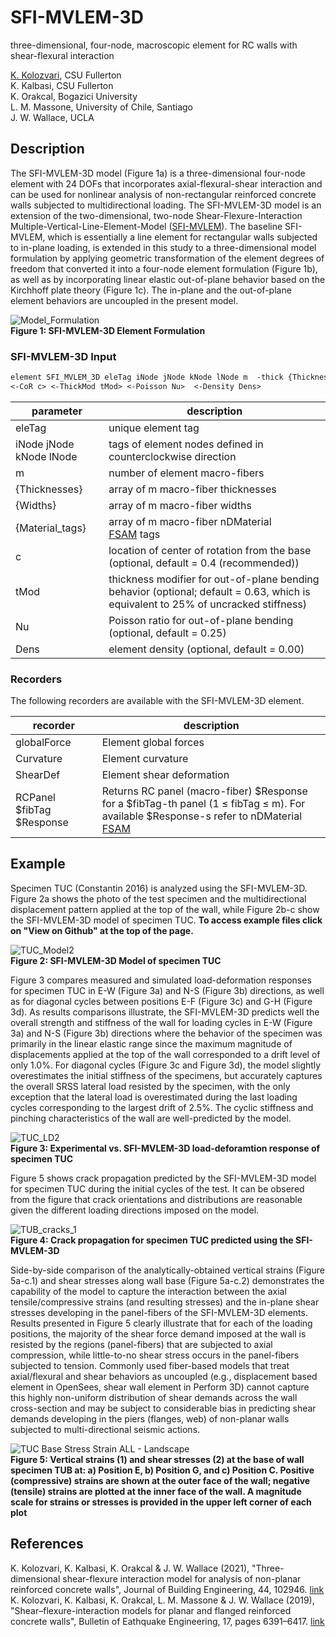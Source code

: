# SFI-MVLEM-3D
three-dimensional, four-node, macroscopic element for RC walls with shear-flexural interaction

[K. Kolozvari](mailto:kkolozvari@fullerton.edu), CSU Fullerton<br/>
K. Kalbasi, CSU Fullerton<br/>
K. Orakcal, Bogazici University<br/>
L. M. Massone, University of Chile, Santiago<br/>
J. W. Wallace, UCLA<br/>

## Description

The SFI-MVLEM-3D model (Figure 1a) is a three-dimensional four-node element with 24 DOFs that incorporates axial-flexural-shear interaction and can be used for nonlinear analysis of non-rectangular reinforced concrete walls subjected to multidirectional loading. The SFI-MVLEM-3D model is an extension of the two-dimensional, two-node Shear-Flexure-Interaction Multiple-Vertical-Line-Element-Model ([SFI-MVLEM](https://opensees.berkeley.edu/wiki/index.php/SFI_MVLEM_-_Cyclic_Shear-Flexure_Interaction_Model_for_RC_Walls)). The baseline SFI-MVLEM, which is essentially a line element for rectangular walls subjected to in-plane loading, is extended in this study to a three-dimensional model formulation by applying geometric transformation of the element degrees of freedom that converted it into a four-node element formulation (Figure 1b), as well as by incorporating linear elastic out-of-plane behavior based on the Kirchhoff plate theory (Figure 1c). The in-plane and the out-of-plane element behaviors are uncoupled in the present model.

![Model_Formulation](https://user-images.githubusercontent.com/53920372/110258567-14569400-7f58-11eb-9e57-f367640ed881.JPG)<br/>
**Figure 1: SFI-MVLEM-3D Element Formulation**

### SFI-MVLEM-3D Input
```markdown
element SFI_MVLEM_3D eleTag iNode jNode kNode lNode m  -thick {Thicknesses} -width {Widths} -mat {Material_tags} 
<-CoR c> <-ThickMod tMod> <-Poisson Nu>  <-Density Dens>
```

| parameter | description |
|----------|------------|
| eleTag | unique element tag|
| iNode jNode kNode lNode | tags of element nodes defined in counterclockwise direction|
| m | number of element macro-fibers|
| {Thicknesses} | array of m macro-fiber thicknesses|
| {Widths} | array of m macro-fiber widths |
| {Material_tags}| array of m macro-fiber nDMaterial [FSAM](https://opensees.berkeley.edu/wiki/index.php/FSAM_-_2D_RC_Panel_Constitutive_Behavior) tags|
| c | location of center of rotation from the base (optional, default = 0.4 (recommended))|
| tMod	| thickness modifier for out-of-plane bending behavior (optional; default = 0.63, which is equivalent to 25% of uncracked stiffness)|
| Nu | Poisson ratio for out-of-plane bending (optional, default = 0.25)|
| Dens | element density (optional, default = 0.00)|

### Recorders

The following recorders are available with the SFI-MVLEM-3D element.

| recorder | description |
|----------|------------|
| globalForce | Element global forces|
| Curvature | Element curvature|
| ShearDef | Element shear deformation|
| RCPanel $fibTag $Response | Returns RC panel (macro-fiber) $Response for a $fibTag-th panel (1 ≤ fibTag ≤ m). For available $Response-s refer to nDMaterial [FSAM](https://opensees.berkeley.edu/wiki/index.php/FSAM_-_2D_RC_Panel_Constitutive_Behavior) |

## Example

Specimen TUC (Constantin 2016) is analyzed using the SFI-MVLEM-3D. Figure 2a shows the photo of the test specimen and the multidirectional displacement pattern applied at the top of the wall, while Figure 2b-c show the SFI-MVLEM-3D model of specimen TUC. **To access example files click on "View on Github" at the top of the page.**

![TUC_Model2](https://user-images.githubusercontent.com/53920372/110258396-47e4ee80-7f57-11eb-9a7c-bc179c2eba76.jpg)<br/>
**Figure 2: SFI-MVLEM-3D Model of specimen TUC**

Figure 3 compares measured and simulated load-deformation responses for specimen TUC in E-W (Figure 3a) and N-S (Figure 3b) directions, as well as for diagonal cycles between positions E-F (Figure 3c) and G-H (Figure 3d). As results comparisons illustrate, the SFI-MVLEM-3D predicts well the overall strength and stiffness of the wall for loading cycles in E-W (Figure 3a) and N-S (Figure 3b) directions where the behavior of the specimen was primarily in the linear elastic range since the maximum magnitude of displacements applied at the top of the wall corresponded to a drift level of only 1.0%. For diagonal cycles (Figure 3c and Figure 3d), the model slightly overestimates the initial stiffness of the specimens, but accurately captures the overall SRSS lateral load resisted by the specimen, with the only exception that the lateral load is overestimated during the last loading cycles corresponding to the largest drift of 2.5%. The cyclic stiffness and pinching characteristics of the wall are well-predicted by the model.

![TUC_LD2](https://user-images.githubusercontent.com/53920372/110265126-b8980500-7f6f-11eb-9242-552fc31e1eec.jpg)<br/>
**Figure 3: Experimental vs. SFI-MVLEM-3D load-deforamtion response of specimen TUC**

Figure 5 shows crack propagation predicted by the SFI-MVLEM-3D model for specimen TUC during the initial cycles of the test. It can be obsered from the figure that crack orientations and distributions are reasonable given the different loading directions imposed on the model.   

![TUB_cracks_1](https://user-images.githubusercontent.com/53920372/112706048-e7aee180-8e5e-11eb-8f80-8eeb8b91d6f2.gif)<br/>
**Figure 4: Crack propagation for specimen TUC predicted using the SFI-MVLEM-3D**

Side-by-side comparison of the analytically-obtained vertical strains (Figure 5a-c.1) and shear stresses along wall base (Figure 5a-c.2) demonstrates the capability of the model to capture the interaction between the axial tensile/compressive strains (and resulting stresses) and the in-plane shear stresses developing in the panel-fibers of the SFI-MVLEM-3D elements. Results presented in Figure 5 clearly illustrate that for each of the loading positions, the majority of the shear force demand imposed at the wall is resisted by the regions (panel-fibers) that are subjected to axial compression, while little-to-no shear stress occurs in the panel-fibers subjected to tension. Commonly used fiber-based models that treat axial/flexural and shear behaviors as uncoupled (e.g., displacement based element in OpenSees, shear wall element in Perform 3D) cannot capture this highly non-uniform distribution of shear demands across the wall cross-section and may be subject to considerable bias in predicting shear demands developing in the piers (flanges, web) of non-planar walls subjected to multi-directional seismic actions.

![TUC Base Stress Strain ALL - Landscape](https://user-images.githubusercontent.com/53920372/110258204-3e0ebb80-7f56-11eb-80ba-b55c43912d0b.jpg)<br/>
**Figure 5: Vertical strains (1) and shear stresses (2) at the base of wall specimen TUB at: a) Position E, b) Position G, and c) Position C. Positive (compressive) strains are shown at the outer face of the wall; negative (tensile) strains are plotted at the inner face of the wall. A magnitude scale for strains or stresses is provided in the upper left corner of each plot**

## References
K. Kolozvari, K. Kalbasi, K. Orakcal & J. W. Wallace (2021), "Three-dimensional shear-flexure interaction model for analysis of non-planar reinforced concrete walls", Journal of Building Engineering, 44, 102946. [link](https://www.sciencedirect.com/science/article/pii/S2352710221008044)<br/>
K. Kolozvari, K. Kalbasi, K. Orakcal, L. M. Massone & J. W. Wallace (2019), "Shear–flexure-interaction models for planar and flanged reinforced concrete walls", Bulletin of Eathquake Engineering, 17, pages 6391–6417. [link](https://link.springer.com/article/10.1007/s10518-019-00658-5)
